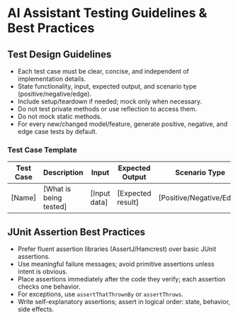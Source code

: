 # AI Assistant Testing Guidelines & Best Practices

## Test Design Guidelines

- Each test case must be clear, concise, and independent of implementation details.
- State functionality, input, expected output, and scenario type (positive/negative/edge).
- Include setup/teardown if needed; mock only when necessary.
- Do not test private methods or use reflection to access them.
- Do not mock static methods.
- For every new/changed model/feature, generate positive, negative, and edge case tests by default.

### Test Case Template

| Test Case | Description            | Input        | Expected Output   | Scenario Type            | Setup/Teardown         |
| --------- | ---------------------- | ------------ | ----------------- | ------------------------ | ---------------------- |
| [Name]    | [What is being tested] | [Input data] | [Expected result] | [Positive/Negative/Edge] | [Setup/Teardown steps] |

## JUnit Assertion Best Practices

- Prefer fluent assertion libraries (AssertJ/Hamcrest) over basic JUnit assertions.
- Use meaningful failure messages; avoid primitive assertions unless intent is obvious.
- Place assertions immediately after the code they verify; each assertion checks one behavior.
- For exceptions, use `assertThatThrownBy` or `assertThrows`.
- Write self-explanatory assertions; assert in logical order: state, behavior, side effects.
